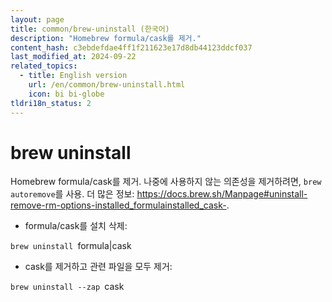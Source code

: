 ```yaml
---
layout: page
title: common/brew-uninstall (한국어)
description: "Homebrew formula/cask를 제거."
content_hash: c3ebdefdae4ff1f211623e17d8db44123ddcf037
last_modified_at: 2024-09-22
related_topics:
  - title: English version
    url: /en/common/brew-uninstall.html
    icon: bi bi-globe
tldri18n_status: 2
---
```

# brew uninstall

Homebrew formula/cask를 제거.
나중에 사용하지 않는 의존성을 제거하려면, `brew autoremove`를 사용.
더 많은 정보: <https://docs.brew.sh/Manpage#uninstall-remove-rm-options-installed_formulainstalled_cask->.

- formula/cask를 설치 삭제:

`brew uninstall `<span class="tldr-var badge badge-pill bg-dark-lm bg-white-dm text-white-lm text-dark-dm font-weight-bold">formula|cask</span>

- cask를 제거하고 관련 파일을 모두 제거:

`brew uninstall --zap `<span class="tldr-var badge badge-pill bg-dark-lm bg-white-dm text-white-lm text-dark-dm font-weight-bold">cask</span>
